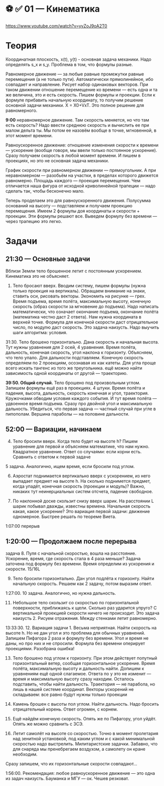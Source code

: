 # ⚽️ ✅ 01 — Кинематика
https://www.youtube.com/watch?v=yvZoJ9oA2T0

# Теория

Координатная плоскость, x(t), y(t) - основная задача механики. Надо определять s_x и s_y. Проблема в том, что формулы разные.

Равномерное движение — за любые равные промежутки равные перемещения (а не только пути). Автоматически прямолинейное, ибо совпадает и направление. Рисует набор одинаковых векторов. При таком движении отношение перемещение ко времени — есть одна и та же величина, это и есть скорость. Пишем формулы и проекции. Если к формуле прибавить начальную координату, то получим решение основной задачи механики. X = X0+VxT. Это полное решение для равномерного.

**9:00** неравномерное движение. Там скорость меняется, но что там есть скорость? Надо ввести среднюю скорость и вычислить ее при малом дельта ты. Мы потом ее назовём вообще в точке, мгновенной, в этот момент времени.

Равноускоренное движение: отношение изменения скорости к времени — ускорение (вообще говоря, мы ввели только постоянное ускорение). Сразу получаем скорость в любой момент времени. И пишем в проекциях, но это не основная задача механики.

График скорости при равномерном движении — прямоугольник. А при неравномерном — разобьём на участки, в пределах которого движется равномерно. Площадь каждого — проекция перемещения. Чем отличается наша фигура от исходной криволинейной трапеции — надо сделать так, чтобы бесконечно мало.

Теперь проделаем это для равноускоренного движения. Полусумма оснований на высоту — подставляем и получаем проекцию перемещения. Имеем 2 формулы доя координаты и скорости + проекции. Эти формулы решают все. Выведем формулу без времени — через трапецию это легко.

# Задачи

## 21:30 — Основные задачи

Вблизи Земли тело брошенное летит с постоянным ускорением. Кинематика это не объясняет.

1. Тело бросают вверх. Вводим систему, пишем формулы (нужна только проекция на вертикаль). Обращаем внимание на знаки, ставить оси, рисовать векторы. Экономить на рисунке — грех. Время подъема, время полёта, максимальную высоту, конечную скорость (образ скорости за мгновение до подъема). Надо написать математически, что означает окончание подъема, окончание полёта (математика честно даст 2 ответа). Нам нужна координата в верхней точке. Формула для конечной скорости даст отрицательное число, по модулю даст скорость. Это задача наизусть. Надо выучить шаги алгоритма: условия.

31:30. Тело брошено горизонтально. Дана скорость и начальная высота. Тут нужны уравнения для 2 осей, 4 уравнения. Время полёта, дальность, конечная скорость, угол наклона к горизонту. Объясняем, что тело упало. Для дальности подставляем. Конечную скорость определяем по 2 проекциям, осознавая их как катеты. Для угла проще всего искать тангенс из того же треугольника. ещё можно найти зависимость одной координаты от другой — траекторию.

**39:50. Общий случай.** Тело брошено под произвольным углом. Запишем формулы ещё раз в проекциях. 4 штуки. Время полёта и падения, высота, дальность, скорость конечная и угол, траектория. Кружочками обводим условия каждого события. И тут время полёта — удвоенное время подъема. Сразу про двойной угол и максимальную дальность. Убедиться, что первая задача — частный случай при угле в пипополам. Вершина параболы — на половине дальности.

## **52:00 — Вариации, начинаем**

4. Тело бросили вверх. Когда тело будет на высоте h? Пишем уравнение для первой и объясняем математике, что нам нужно. Квадратное уравнение. Ответ со случаями: если корни есть. Сравнить с ответом к первой задаче

5 задача. Аналогично, ищем время, если бросили под углом.

6. Аэростат поднимается вертикально вверх с ускорением, из него выпадает предмет на высоте h. На сколько поднимется предмет, когда упадёт, конечная скорость (проекции и модуль)? Важно, никаких тут неинерциальных систем отсчета, падение свободное.

7. По наклонной доске скользит снизу вверх шарик. На расстоянии L шарик побывал дважды, известны времена. Начальная скорость какая, какое ускорение? Это вариация первой задачи: движение одномерное. Быстрее решать по теореме Виета.

1:07:00 перерыв

## **1:20:00 — Продолжаем** после перерыва

задача 8. Пуля с начальной скоростью, вошла на расстояние. Ускорение, время, где скорость стала в 4 раза меньше? Задача заточена под формулу без времени. Время определим из ускорения и скорости. 15/16L

9. Тело бросили горизонтально. Дан угол подлёта к горизонту. Найти начальную скорость. Решаем как 2 задачу, потом выразим ответ.

1:27:00. 10 задача. Аналогично, но нужна дальность.

11. Небольшое тело скользит со скоростью по горизонтальной поверхности, приближаясь к щели. Сколько раз ударится упруго? С вертикальной проекцией скорости ничего не происходит. Это задача наизусть 2. Рисуем отражения. Между стенками летит равномерно.

13:33:30. 12. Вариация задачи 1. Весьма неприятная. Найти скорость на высоте h. Но не дан угол и это проблема для обычных уравнений. Запишем Пифагора 2 раза и формулу без времени. Угол и время не даны, но про них и не спросили. Формула без времени оперирует проекциями. Разобрана ошибка!

13. Тело брошено под углом к горизонту. При этом действует попутный горизонтальный ветер, сообщая горизонтальное ускорение. Время полёта, максимальную высоту и дальность найти. Допишем к уравнениям ещё одной слагаемое. Ответа по y это не изменит — время и максимальную высоту сразу находим. Осталось подставить, чтобы найти дальность. Траектория — не парабола, но лишь в нашей системе координат. Векторы ускорений не складываем: все равно будут нужны только проекции

14. Камень брошен с высоты пол углом. Найти дальность. Надо бросить отрицательный корень. Ответ огромен, с корнем.

15. Ещё найдём конечную скорость. Опять же по Пифагору, угол уйдёт. Опять же можно сравнить с ЗСЭ.

16. Летит самолёт на высоте со скоростью. Точно в момент пролетария над зенитной установкой, под каким углом и с какой минимальной скоростью надо выстрелить. Милитаристские задачки. Забавно, что для снаряда мы пренебрегаем воздухом, а самолету он кране необходим.

Сразу запишем, что их горизонтальные скорости совпадают...

1:56:00. Рекомендация: любое равноускоренное движение — это одна из задач наизусть. Бауманка и МГУ — ок. Чешев резковат.